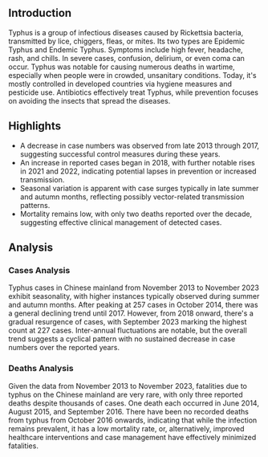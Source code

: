 ## Introduction

Typhus is a group of infectious diseases caused by Rickettsia bacteria, transmitted by lice, chiggers, fleas, or mites. Its two types are Epidemic Typhus and Endemic Typhus. Symptoms include high fever, headache, rash, and chills. In severe cases, confusion, delirium, or even coma can occur. Typhus was notable for causing numerous deaths in wartime, especially when people were in crowded, unsanitary conditions. Today, it's mostly controlled in developed countries via hygiene measures and pesticide use. Antibiotics effectively treat Typhus, while prevention focuses on avoiding the insects that spread the diseases.
## Highlights

- A decrease in case numbers was observed from late 2013 through 2017, suggesting successful control measures during these years. <br/>
- An increase in reported cases began in 2018, with further notable rises in 2021 and 2022, indicating potential lapses in prevention or increased transmission. <br/>
- Seasonal variation is apparent with case surges typically in late summer and autumn months, reflecting possibly vector-related transmission patterns. <br/>
- Mortality remains low, with only two deaths reported over the decade, suggesting effective clinical management of detected cases.
## Analysis

### Cases Analysis
Typhus cases in Chinese mainland from November 2013 to November 2023 exhibit seasonality, with higher instances typically observed during summer and autumn months. After peaking at 257 cases in October 2014, there was a general declining trend until 2017. However, from 2018 onward, there's a gradual resurgence of cases, with September 2023 marking the highest count at 227 cases. Inter-annual fluctuations are notable, but the overall trend suggests a cyclical pattern with no sustained decrease in case numbers over the reported years.

### Deaths Analysis
Given the data from November 2013 to November 2023, fatalities due to typhus on the Chinese mainland are very rare, with only three reported deaths despite thousands of cases. One death each occurred in June 2014, August 2015, and September 2016. There have been no recorded deaths from typhus from October 2016 onwards, indicating that while the infection remains prevalent, it has a low mortality rate, or, alternatively, improved healthcare interventions and case management have effectively minimized fatalities.

